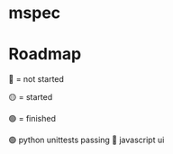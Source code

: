 # mspec

# Roadmap

🔴 = not started

🟡 = started

🟢 = finished



🟢 python unittests passing
🔴 javascript ui